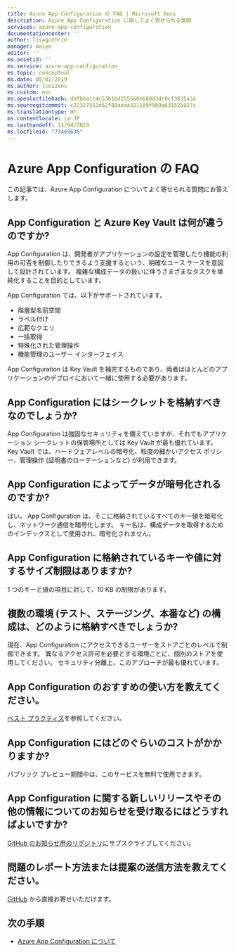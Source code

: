 ```yaml
---
title: Azure App Configuration の FAQ | Microsoft Docs
description: Azure App Configuration に関してよく寄せられる質問
services: azure-app-configuration
documentationcenter: ''
author: lisaguthrie
manager: maiye
editor: ''
ms.assetid: ''
ms.service: azure-app-configuration
ms.topic: conceptual
ms.date: 05/02/2019
ms.author: lcozzens
ms.custom: mvc
ms.openlocfilehash: dbfb6a1c4c53b1bd255560e688d3dc0cf3835a3a
ms.sourcegitcommit: c22327552d62f88aeaa321189f9b9a631525027c
ms.translationtype: HT
ms.contentlocale: ja-JP
ms.lasthandoff: 11/04/2019
ms.locfileid: "73469636"
---
```

# <a name="azure-app-configuration-faq"></a>Azure App Configuration の FAQ

この記事では、Azure App Configuration についてよく寄せられる質問にお答えします。

## <a name="how-is-app-configuration-different-from-azure-key-vault"></a>App Configuration と Azure Key Vault は何が違うのですか?

App Configuration は、開発者がアプリケーションの設定を管理したり機能の利用の可否を制御したりできるよう支援するという、明確なユース ケースを意図して設計されています。 複雑な構成データの扱いに伴うさまざまなタスクを単純化することを目的としています。

App Configuration では、以下がサポートされています。

- 階層型名前空間
- ラベル付け
- 広範なクエリ
- 一括取得
- 特殊化された管理操作
- 機能管理のユーザー インターフェイス

App Configuration は Key Vault を補完するものであり、両者はほとんどのアプリケーションのデプロイにおいて一緒に使用する必要があります。

## <a name="should-i-store-secrets-in-app-configuration"></a>App Configuration にはシークレットを格納すべきなのでしょうか?

App Configuration は強固なセキュリティを備えていますが、それでもアプリケーション シークレットの保管場所としては Key Vault が最も優れています。 Key Vault では、ハードウェアレベルの暗号化、粒度の細かいアクセス ポリシー、管理操作 (証明書のローテーションなど) が利用できます。

## <a name="does-app-configuration-encrypt-my-data"></a>App Configuration によってデータが暗号化されるのですか?

はい。 App Configuration は、そこに格納されているすべてのキー値を暗号化し、ネットワーク通信を暗号化します。 キー名は、構成データを取得するためのインデックスとして使用され、暗号化されません。

## <a name="are-there-any-size-limitations-on-keys-and-values-stored-in-app-configuration"></a>App Configuration に格納されているキーや値に対するサイズ制限はありますか?

1 つのキーと値の項目に対して、10 KB の制限があります。

## <a name="how-should-i-store-configurations-for-multiple-environments-test-staging-production-and-so-on"></a>複数の環境 (テスト、ステージング、本番など) の構成は、どのように格納すべきでしょうか?

現在、App Configuration にアクセスできるユーザーをストアごとのレベルで制御できます。 異なるアクセス許可を必要とする環境ごとに、個別のストアを使用してください。 セキュリティ分離上、このアプローチが最も優れています。

## <a name="what-are-the-recommended-ways-to-use-app-configuration"></a>App Configuration のおすすめの使い方を教えてください。

[ベスト プラクティス](./howto-best-practices.md)を参照してください。

## <a name="how-much-does-app-configuration-cost"></a>App Configuration にはどのぐらいのコストがかかりますか?

パブリック プレビュー期間中は、このサービスを無料で使用できます。

## <a name="how-can-i-receive-announcements-on-new-releases-and-other-information-related-to-app-configuration"></a>App Configuration に関する新しいリリースやその他の情報についてのお知らせを受け取るにはどうすればよいですか?

[GitHub のお知らせ用のリポジトリ](https://github.com/Azure/AppConfiguration-Announcements)にサブスクライブしてください。

## <a name="how-can-i-report-an-issue-or-give-a-suggestion"></a>問題のレポート方法または提案の送信方法を教えてください。

[GitHub](https://github.com/Azure/AppConfiguration/issues) から直接お寄せいただけます。

## <a name="next-steps"></a>次の手順

* [Azure App Configuration について](./overview.md)
